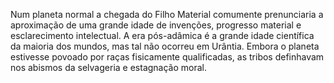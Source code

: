 ﻿Num planeta normal a chegada do Filho Material comumente prenunciaria a aproximação de uma grande idade de invenções, progresso material e esclarecimento intelectual. A era pós-adâmica é a grande idade científica da maioria dos mundos, mas tal não ocorreu em Urântia. Embora o planeta estivesse povoado por raças fisicamente qualificadas, as tribos definhavam nos abismos da selvageria e estagnação moral.